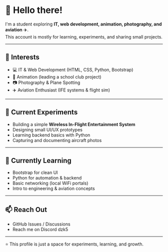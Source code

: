 # 👋 Hello there!
  
I'm a student exploring **IT, web development, animation, photography, and aviation** ✈️.  
This account is mostly for learning, experiments, and sharing small projects.

---

## 🔧 Interests
- 💻 IT & Web Development (HTML, CSS, Python, Bootstrap)
- 🎨 Animation (leading a school club project)
- 📷 Photography & Plane Spotting
- ✈️ Aviation Enthusiast (IFE systems & flight sim)

---

## 🚀 Current Experiments
- Building a simple **Wireless In-Flight Entertainment System**  
- Designing small UI/UX prototypes  
- Learning backend basics with Python  
- Capturing and documenting aircraft photos  

---

## 🌱 Currently Learning
- Bootstrap for clean UI  
- Python for automation & backend  
- Basic networking (local WiFi portals)  
- Intro to engineering & aviation concepts  

---

## 📫 Reach Out
- GitHub Issues / Discussions  
- Reach me on Discord dzk5 

---

⭐ This profile is just a space for experiments, learning, and growth.
